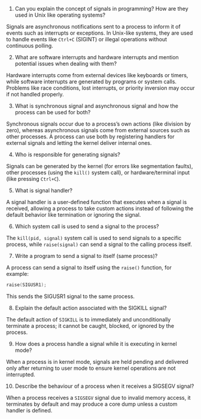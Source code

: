 1. Can you explain the concept of signals in programming? How are they used in Unix
like operating systems?

Signals are asynchronous notifications sent to a process to inform it of events such as interrupts or exceptions. In Unix-like systems, they are used to handle events like `Ctrl+C` (SIGINT) or illegal operations without continuous polling.

2. What are software interrupts and hardware interrupts and mention potential issues 
when dealing with them?

Hardware interrupts come from external devices like keyboards or timers, while software interrupts are generated by programs or system calls. Problems like race conditions, lost interrupts, or priority inversion may occur if not handled properly.

3. What is synchronous signal and asynchronous signal and how the process can be used 
for both?

Synchronous signals occur due to a process’s own actions (like division by zero), whereas asynchronous signals come from external sources such as other processes. A process can use both by registering handlers for external signals and letting the kernel deliver internal ones.

4. Who is responsible for generating signals?

Signals can be generated by the kernel (for errors like segmentation faults), other processes (using the `kill()` system call), or hardware/terminal input (like pressing `Ctrl+C`).

5. What is signal handler?
   
A signal handler is a user-defined function that executes when a signal is received, allowing a process to take custom actions instead of following the default behavior like termination or ignoring the signal.

6. Which system call is used to send a signal to the process?
   
The `kill(pid, signal)` system call is used to send signals to a specific process, while `raise(signal)` can send a signal to the calling process itself.

7. Write a program to send a signal to itself (same process)?

A process can send a signal to itself using the `raise()` function, for example:

```c
raise(SIGUSR1);
```

This sends the SIGUSR1 signal to the same process.

8. Explain the default action associated with the SIGKILL signal?
   
The default action of `SIGKILL` is to immediately and unconditionally terminate a process; it cannot be caught, blocked, or ignored by the process.

9. How does a process handle a signal while it is executing in kernel mode?
    
When a process is in kernel mode, signals are held pending and delivered only after returning to user mode to ensure kernel operations are not interrupted.

10. Describe the behaviour of a process when it receives a SIGSEGV signal?

When a process receives a `SIGSEGV` signal due to invalid memory access, it terminates by default and may produce a core dump unless a custom handler is defined.
